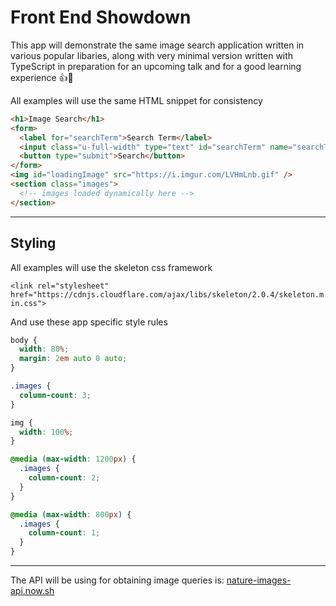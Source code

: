 # Front End Showdown

This app will demonstrate the same image search application written in various
popular libaries, along with very minimal version written with TypeScript in preparation for an upcoming talk and for a good learning experience 👍🥳

All examples will use the same HTML snippet for consistency

```html
<h1>Image Search</h1>
<form>
  <label for="searchTerm">Search Term</label>
  <input class="u-full-width" type="text" id="searchTerm" name="searchTerm" />
  <button type="submit">Search</button>
</form>
<img id="loadingImage" src="https://i.imgur.com/LVHmLnb.gif" />
<section class="images">
  <!-- images loaded dynamically here -->
</section>
```

---

## Styling

All examples will use the skeleton css framework

`<link rel="stylesheet" href="https://cdnjs.cloudflare.com/ajax/libs/skeleton/2.0.4/skeleton.min.css">`

And use these app specific style rules

```css
body {
  width: 80%;
  margin: 2em auto 0 auto;
}

.images {
  column-count: 3;
}

img {
  width: 100%;
}

@media (max-width: 1200px) {
  .images {
    column-count: 2;
  }
}

@media (max-width: 800px) {
  .images {
    column-count: 1;
  }
}
```

---

The API will be using for obtaining image queries is: [nature-images-api.now.sh](https://nature-image-api.now.sh)
